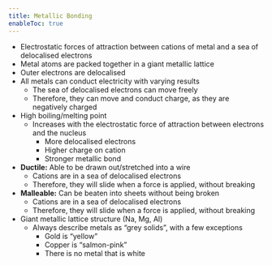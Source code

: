 ```yaml
---
title: Metallic Bonding
enableToc: true
---
```


-   Electrostatic forces of attraction between cations of metal and a sea of delocalised electrons
-   Metal atoms are packed together in a giant metallic lattice
-   Outer electrons are delocalised
-   All metals can conduct electricity with varying results
    -   The sea of delocalised electrons can move freely
    -   Therefore, they can move and conduct charge, as they are negatively charged
-   High boiling/melting point
    -   Increases with the electrostatic force of attraction between electrons and the nucleus
        -   More delocalised electrons
        -   Higher charge on cation
        -   Stronger metallic bond
-   **Ductile:** Able to be drawn out/stretched into a wire
    -   Cations are in a sea of delocalised electrons
    -   Therefore, they will slide when a force is applied, without breaking
-   **Malleable:** Can be beaten into sheets without being broken
    -   Cations are in a sea of delocalised electrons
    -   Therefore, they will slide when a force is applied, without breaking
- Giant metallic lattice structure (Na, Mg, Al)
    -   Always describe metals as “grey solids”, with a few exceptions
        -   Gold is “yellow”
        -   Copper is “salmon-pink”
        -   There is no metal that is white
